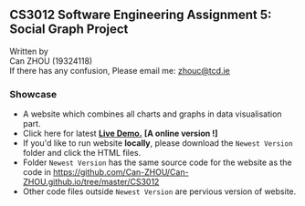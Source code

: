 ## CS3012 Software Engineering Assignment 5: **Social Graph Project**  

Written by  
Can ZHOU (19324118)  
If there has any confusion, Please email me: zhouc@tcd.ie

### Showcase
- A website which combines all charts and graphs in data visualisation part.
- Click here for latest **[Live Demo.](https://can-zhou.github.io/CS3012/index.html)** **[A online version !]**
- If you'd like to run website **locally**, please download the `Newest Version` folder and click the HTML files.
- Folder `Newest Version` has the same source code for the website as the code in https://github.com/Can-ZHOU/Can-ZHOU.github.io/tree/master/CS3012
- Other code files outside `Newest Version` are pervious version of website.
